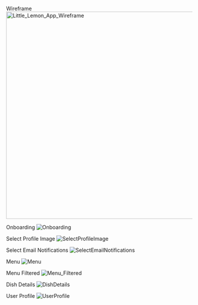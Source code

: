 Wireframe
<img width="561" alt="Little_Lemon_App_Wireframe" src="https://github.com/user-attachments/assets/cc346e39-fdbd-49bf-acca-ae9ee0a8730c">

Onboarding
![Onboarding](https://github.com/user-attachments/assets/0a4ebda3-0116-4bbf-a9e5-769be47f8133)

Select Profile Image
![SelectProfileImage](https://github.com/user-attachments/assets/fa107bd1-acc6-47ed-b984-f905fbe763e6)

Select Email Notifications
![SelectEmailNotifications](https://github.com/user-attachments/assets/576336d6-c25f-49ec-8743-3e80cf4a4904)

Menu
![Menu](https://github.com/user-attachments/assets/47525416-36e7-4638-b2a0-41c998deae22)

Menu Filtered
![Menu_Filtered](https://github.com/user-attachments/assets/08c9bdb0-8840-4ed4-8903-fd91bb6a0d9d)

Dish Details
![DishDetails](https://github.com/user-attachments/assets/89cc8338-8273-43b1-ac15-d5bf1aab7fbd)

User Profile
![UserProfile](https://github.com/user-attachments/assets/45fe749f-fec7-4ae1-a125-ecae2883a0c5)
